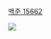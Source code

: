 [백준 15662](https://www.acmicpc.net/problem/15662)

<img src="https://skillicons.dev/icons?i=cpp" />

```cpp

```
